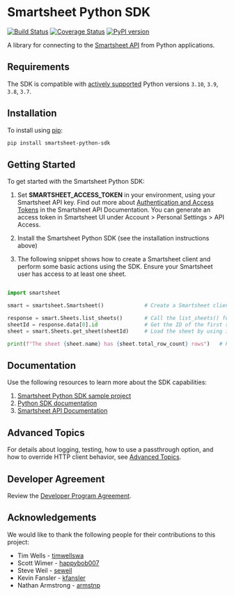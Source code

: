 # Smartsheet Python SDK

[![Build Status](https://github.com/smartsheet/smartsheet-python-sdk/actions/workflows/test-build.yaml/badge.svg)](https://github.com/smartsheet/smartsheet-python-sdk/actions/workflows/test-build.yaml) [![Coverage Status](https://coveralls.io/repos/github/smartsheet/smartsheet-python-sdk/badge.svg?branch=mainline)](https://coveralls.io/github/smartsheet/smartsheet-python-sdk?branch=mainline) [![PyPI version](https://badge.fury.io/py/smartsheet-python-sdk.svg)](https://badge.fury.io/py/smartsheet-python-sdk)

A library for connecting to the [Smartsheet API](https://smartsheet.redoc.ly) from Python applications.

## Requirements

The SDK is compatible with [actively supported](https://devguide.python.org/versions/#versions) Python versions `3.10`, `3.9`, `3.8`, `3.7`.

## Installation

To install using [pip](http://www.pip-installer.org/):

```bash
pip install smartsheet-python-sdk
```

## Getting Started

To get started with the Smartsheet Python SDK:

1. Set **SMARTSHEET_ACCESS_TOKEN** in your environment, using your Smartsheet API key. Find out more about [Authentication and Access Tokens](https://smartsheet.redoc.ly/#section/API-Basics/Authentication-and-Access-Tokens) in the Smartsheet API Documentation. You can generate an access token in Smartsheet UI under Account > Personal Settings > API Access.

2. Install the Smartsheet Python SDK (see the installation instructions above)

3. The following snippet shows how to create a Smartsheet client and perform some basic actions using the SDK. Ensure your Smartsheet user has access to at least one sheet.

``` python

import smartsheet

smart = smartsheet.Smartsheet()             # Create a Smartsheet client 

response = smart.Sheets.list_sheets()       # Call the list_sheets() function and store the response object
sheetId = response.data[0].id               # Get the ID of the first sheet in the response
sheet = smart.Sheets.get_sheet(sheetId)     # Load the sheet by using its ID

print(f"The sheet {sheet.name} has {sheet.total_row_count} rows")   # Print information about the sheet
```

## Documentation

Use the following resources to learn more about the SDK capabilities:

1. [Smartsheet Python SDK sample project](https://github.com/smartsheet-samples/python-read-write-sheet)
2. [Python SDK documentation](https://smartsheet.github.io/smartsheet-python-sdk/)
3. [Smartsheet API Documentation](https://smartsheet.redoc.ly)

## Advanced Topics

For details about logging, testing, how to use a passthrough option, and how to override HTTP client behavior,
see [Advanced Topics](ADVANCED.md).

## Developer Agreement

Review the [Developer Program Agreement](https://www.smartsheet.com/legal/developer-program-agreement).

## Acknowledgements

We would like to thank the following people for their contributions to this project:

* Tim Wells - [timwellswa](https://github.com/timwellswa)
* Scott Wimer - [happybob007](https://github.com/happybob007)
* Steve Weil - [seweil](https://github.com/seweil)
* Kevin Fansler - [kfansler](https://github.com/kfansler)
* Nathan Armstrong - [armstnp](https://github.com/armstnp)

